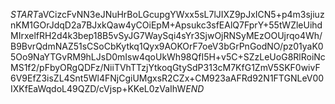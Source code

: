 $START$aVCizcFvNN3eJNuHrBoLGcupgYWxx5sL7lJIXZ9pJxICN5+p4m3sjiuznKM1GOrJdqD2a7BJxkQaw4yCOiEpM+Apsukc3sfEAlQ7FprY+55tWZleUihdMIrxelfRH2d4k3bep18B5vSyJG7WaySqi4sYr3SjwOjRNSyMEzOOUjrqo4Wh/B9BvrQdmNAZ51sCSoCbKytkq1Qyx9AOKOrF7oeV3bGrPnGodNO/pz01yaK05Oo9NaYTGvRM9hLJsD0mIsw4qoUkWh98QfI5H+v5C+SZzLeUoG8RlRoiNcMS1f2/pFbyORgQDFz/NiiTVhTTzjYtkoqGtySdP313cM7KfG1ZmV5SKF0wivF6V9EfZ3isZL4Snt5Wl4FNjCgiUMgxsR2CZx+CM923aAFRd92N1FTGNLeV00IXKfEaWqdoL49QZD/cVjsp+KKeL0zVaIhW$END$